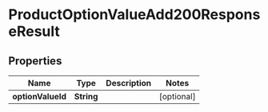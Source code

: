 

# ProductOptionValueAdd200ResponseResult


## Properties

Name | Type | Description | Notes
------------ | ------------- | ------------- | -------------
**optionValueId** | **String** |  |  [optional]



